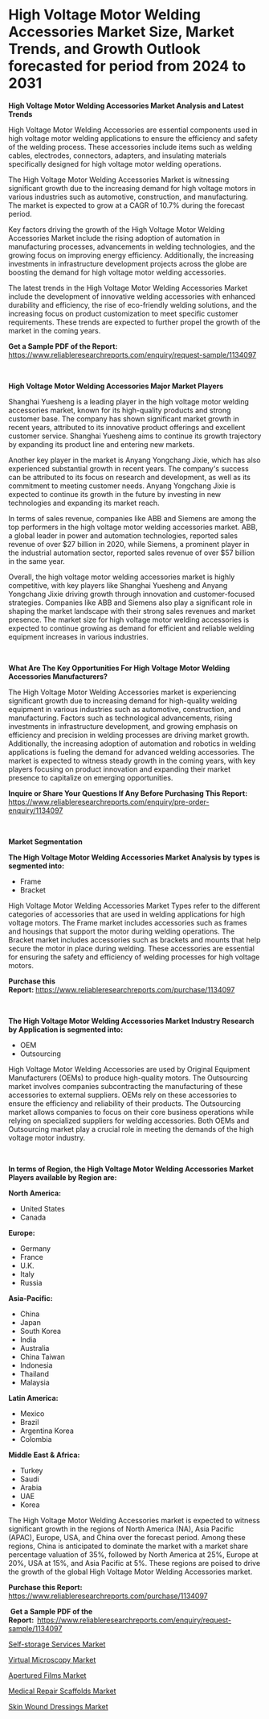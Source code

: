 <p><h1>High Voltage Motor Welding Accessories Market Size, Market Trends, and Growth Outlook forecasted for period from 2024 to 2031</h1></p><p><strong>High Voltage Motor Welding Accessories Market Analysis and Latest Trends</strong></p>
<p><p>High Voltage Motor Welding Accessories are essential components used in high voltage motor welding applications to ensure the efficiency and safety of the welding process. These accessories include items such as welding cables, electrodes, connectors, adapters, and insulating materials specifically designed for high voltage motor welding operations.</p><p>The High Voltage Motor Welding Accessories Market is witnessing significant growth due to the increasing demand for high voltage motors in various industries such as automotive, construction, and manufacturing. The market is expected to grow at a CAGR of 10.7% during the forecast period.</p><p>Key factors driving the growth of the High Voltage Motor Welding Accessories Market include the rising adoption of automation in manufacturing processes, advancements in welding technologies, and the growing focus on improving energy efficiency. Additionally, the increasing investments in infrastructure development projects across the globe are boosting the demand for high voltage motor welding accessories.</p><p>The latest trends in the High Voltage Motor Welding Accessories Market include the development of innovative welding accessories with enhanced durability and efficiency, the rise of eco-friendly welding solutions, and the increasing focus on product customization to meet specific customer requirements. These trends are expected to further propel the growth of the market in the coming years.</p></p>
<p><strong>Get a Sample PDF of the Report:&nbsp;</strong> <a href="https://www.reliableresearchreports.com/enquiry/request-sample/1134097">https://www.reliableresearchreports.com/enquiry/request-sample/1134097</a></p>
<p>&nbsp;</p>
<p><strong>High Voltage Motor Welding Accessories Major Market Players</strong></p>
<p><p>Shanghai Yuesheng is a leading player in the high voltage motor welding accessories market, known for its high-quality products and strong customer base. The company has shown significant market growth in recent years, attributed to its innovative product offerings and excellent customer service. Shanghai Yuesheng aims to continue its growth trajectory by expanding its product line and entering new markets.</p><p>Another key player in the market is Anyang Yongchang Jixie, which has also experienced substantial growth in recent years. The company's success can be attributed to its focus on research and development, as well as its commitment to meeting customer needs. Anyang Yongchang Jixie is expected to continue its growth in the future by investing in new technologies and expanding its market reach.</p><p>In terms of sales revenue, companies like ABB and Siemens are among the top performers in the high voltage motor welding accessories market. ABB, a global leader in power and automation technologies, reported sales revenue of over $27 billion in 2020, while Siemens, a prominent player in the industrial automation sector, reported sales revenue of over $57 billion in the same year.</p><p>Overall, the high voltage motor welding accessories market is highly competitive, with key players like Shanghai Yuesheng and Anyang Yongchang Jixie driving growth through innovation and customer-focused strategies. Companies like ABB and Siemens also play a significant role in shaping the market landscape with their strong sales revenues and market presence. The market size for high voltage motor welding accessories is expected to continue growing as demand for efficient and reliable welding equipment increases in various industries.</p></p>
<p>&nbsp;</p>
<p><strong>What Are The Key Opportunities For High Voltage Motor Welding Accessories Manufacturers?</strong></p>
<p><p>The High Voltage Motor Welding Accessories market is experiencing significant growth due to increasing demand for high-quality welding equipment in various industries such as automotive, construction, and manufacturing. Factors such as technological advancements, rising investments in infrastructure development, and growing emphasis on efficiency and precision in welding processes are driving market growth. Additionally, the increasing adoption of automation and robotics in welding applications is fueling the demand for advanced welding accessories. The market is expected to witness steady growth in the coming years, with key players focusing on product innovation and expanding their market presence to capitalize on emerging opportunities.</p></p>
<p><strong>Inquire or Share Your Questions If Any Before Purchasing This Report:</strong> <a href="https://www.reliableresearchreports.com/enquiry/pre-order-enquiry/1134097">https://www.reliableresearchreports.com/enquiry/pre-order-enquiry/1134097</a></p>
<p>&nbsp;</p>
<p><strong>Market Segmentation</strong></p>
<p><strong>The High Voltage Motor Welding Accessories Market Analysis by types is segmented into:</strong></p>
<p><ul><li>Frame</li><li>Bracket</li></ul></p>
<p><p>High Voltage Motor Welding Accessories Market Types refer to the different categories of accessories that are used in welding applications for high voltage motors. The Frame market includes accessories such as frames and housings that support the motor during welding operations. The Bracket market includes accessories such as brackets and mounts that help secure the motor in place during welding. These accessories are essential for ensuring the safety and efficiency of welding processes for high voltage motors.</p></p>
<p><strong>Purchase this Report:&nbsp;</strong><a href="https://www.reliableresearchreports.com/purchase/1134097">https://www.reliableresearchreports.com/purchase/1134097</a></p>
<p>&nbsp;</p>
<p><strong>The High Voltage Motor Welding Accessories Market Industry Research by Application is segmented into:</strong></p>
<p><ul><li>OEM</li><li>Outsourcing</li></ul></p>
<p><p>High Voltage Motor Welding Accessories are used by Original Equipment Manufacturers (OEMs) to produce high-quality motors. The Outsourcing market involves companies subcontracting the manufacturing of these accessories to external suppliers. OEMs rely on these accessories to ensure the efficiency and reliability of their products. The Outsourcing market allows companies to focus on their core business operations while relying on specialized suppliers for welding accessories. Both OEMs and Outsourcing market play a crucial role in meeting the demands of the high voltage motor industry.</p></p>
<p>&nbsp;</p>
<p><strong>In terms of Region, the High Voltage Motor Welding Accessories Market Players available by Region are:</strong></p>
<p>
    <p> <strong> North America: </strong>
        <ul>
            <li>United States</li>
            <li>Canada</li>
        </ul>
        </p> 
    <p> <strong> Europe: </strong>
        <ul>
            <li>Germany</li>
            <li>France</li>
            <li>U.K.</li>
            <li>Italy</li>
            <li>Russia</li>
        </ul>
        </p> 
    <p> <strong> Asia-Pacific: </strong>
        <ul>
            <li>China</li>
            <li>Japan</li>
            <li>South Korea</li>
            <li>India</li>
            <li>Australia</li>
            <li>China Taiwan</li>
            <li>Indonesia</li>
            <li>Thailand</li>
            <li>Malaysia</li>
        </ul>
        </p> 
    <p> <strong> Latin America: </strong>
        <ul>
            <li>Mexico</li>
            <li>Brazil</li>
            <li>Argentina Korea</li>
            <li>Colombia</li>
        </ul>
        </p> 
    <p> <strong> Middle East & Africa: </strong>
        <ul>
            <li>Turkey</li>
            <li>Saudi</li>
            <li>Arabia</li>
            <li>UAE</li>
            <li>Korea</li>
        </ul>
    </p>
    </p>
<p><p>The High Voltage Motor Welding Accessories market is expected to witness significant growth in the regions of North America (NA), Asia Pacific (APAC), Europe, USA, and China over the forecast period. Among these regions, China is anticipated to dominate the market with a market share percentage valuation of 35%, followed by North America at 25%, Europe at 20%, USA at 15%, and Asia Pacific at 5%. These regions are poised to drive the growth of the global High Voltage Motor Welding Accessories market.</p></p>
<p><strong>Purchase this Report: </strong><a href="https://www.reliableresearchreports.com/purchase/1134097">https://www.reliableresearchreports.com/purchase/1134097</a></p>
<p>&nbsp;<strong>Get a Sample PDF of the Report:&nbsp;&nbsp;</strong><a href="https://www.reliableresearchreports.com/enquiry/request-sample/1134097">https://www.reliableresearchreports.com/enquiry/request-sample/1134097</a></p>
<p><strong></strong></p>
<p><p><a href="https://github.com/juancolorado15/Market-Research-Report-List-1/blob/main/self-storage-services-market.md">Self-storage Services Market</a></p><p><a href="https://github.com/dx0328/Market-Research-Report-List-1/blob/main/virtual-microscopy-market.md">Virtual Microscopy Market</a></p><p><a href="https://github.com/BryceTownsendr/Market-Research-Report-List-3/blob/main/apertured-films-market.md">Apertured Films Market</a></p><p><a href="https://github.com/mahnoor2003/Market-Research-Report-List-3/blob/main/medical-repair-scaffolds-market.md">Medical Repair Scaffolds Market</a></p><p><a href="https://github.com/mohamedbakry57/Market-Research-Report-List-2/blob/main/skin-wound-dressings-market.md">Skin Wound Dressings Market</a></p></p>
